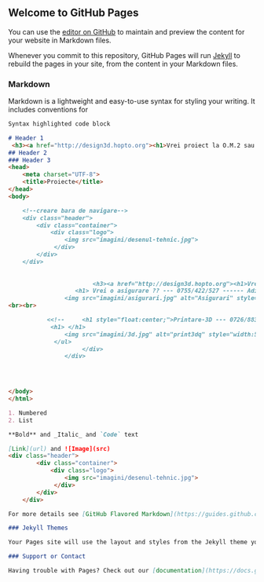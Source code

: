 ## Welcome to GitHub Pages

You can use the [editor on GitHub](https://github.com/dragos1993/proiecte/edit/main/README.md) to maintain and preview the content for your website in Markdown files.

Whenever you commit to this repository, GitHub Pages will run [Jekyll](https://jekyllrb.com/) to rebuild the pages in your site, from the content in your Markdown files.

### Markdown

Markdown is a lightweight and easy-to-use syntax for styling your writing. It includes conventions for

```markdown
Syntax highlighted code block

# Header 1
 <h3><a href="http://design3d.hopto.org"><h1>Vrei proiect la O.M.2 sau Informatica Aplicata</h1></a></h3><br><br>
## Header 2
### Header 3
<head>
    <meta charset="UTF-8">
    <title>Proiecte</title>
</head>
<body>

    <!--creare bara de navigare-->
    <div class="header">
        <div class="container">
            <div class="logo">
                <img src="imagini/desenul-tehnic.jpg">                
             </div>
        </div>
    </div>
        
                    
                        <h3><a href="http://design3d.hopto.org"><h1>Vrei proiect la O.M.2 sau Informatica Aplicata</h1></a></h3><br><br>
                   <h1> Vrei o asigurare ?? --- 0755/422/527 ------ Adina </h1><br>
                <img src="imagini/asigurari.jpg" alt="Asigurari" style="width:750px;height:400px;">
<br><br>

           <<!--     <h1 style="float:center;">Printare-3D --- 0726/883/794 ------ Dragos </h1>
            <h1> </h1>
                <img src="imagini/3d.jpg" alt="print3dq" style="width:550px;height:400px;"> -->
             </ul>
                     </div>
                </div>
        



</body>
</html>

1. Numbered
2. List

**Bold** and _Italic_ and `Code` text

[Link](url) and ![Image](src)
<div class="header">
        <div class="container">
            <div class="logo">
                <img src="imagini/desenul-tehnic.jpg">                
             </div>
        </div>
    </div>

For more details see [GitHub Flavored Markdown](https://guides.github.com/features/mastering-markdown/).

### Jekyll Themes

Your Pages site will use the layout and styles from the Jekyll theme you have selected in your [repository settings](https://github.com/dragos1993/proiecte/settings). The name of this theme is saved in the Jekyll `_config.yml` configuration file.

### Support or Contact

Having trouble with Pages? Check out our [documentation](https://docs.github.com/categories/github-pages-basics/) or [contact support](https://support.github.com/contact) and we’ll help you sort it out.
